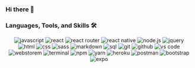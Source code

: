 ### Hi there 👋

### Languages, Tools, and Skills 🛠
<div align="center">
  <!-- <img src="https://img.shields.io/badge/TypeScript-3178C6?style=for-the-badge&logo=typescript&logoColor=white" alt="typescript" /> -->
  <img src="https://img.shields.io/badge/JavaScript-F7DF1E?style=for-the-badge&logo=javascript&logoColor=black" alt="javascript" />
  <img src="https://img.shields.io/badge/React-61DAFB?style=for-the-badge&logo=react&logoColor=black" alt="react" />
  <img src="https://img.shields.io/badge/React_Router-CA4245?style=for-the-badge&logo=react-router&logoColor=white" alt="react router" />
  <img src="https://img.shields.io/badge/react_native-%2320232a.svg?style=for-the-badge&logo=react&logoColor=%2361DAFB" alt="react native" />  
  <!-- <img src="https://img.shields.io/badge/Redux-764ABC?style=for-the-badge&logo=redux&logoColor=white" alt="redux" /> -->
  <img src="https://img.shields.io/badge/node.js-339933?style=for-the-badge&logo=node-dot-js&logoColor=white" alt="node.js" />
  <img src="https://img.shields.io/badge/jQuery-0769AD?style=for-the-badge&logo=jquery&logoColor=white" alt="jquery" />
  <!-- <img src="https://img.shields.io/badge/python-3776AB?style=for-the-badge&logo=python&logoColor=white" alt="python" /> -->
  <img src="https://img.shields.io/badge/HTML-E34F26?style=for-the-badge&logo=html5&logoColor=white" alt="html" />
  <img src="https://img.shields.io/badge/css-1572B6?style=for-the-badge&logo=css3&logoColor=white" alt="css" />
  <img src="https://img.shields.io/badge/SASS-hotpink.svg?style=for-the-badge&logo=SASS&logoColor=white" alt="sass" />
  
  
  <img src="https://img.shields.io/badge/Markdown-000000?style=for-the-badge&logo=markdown&logoColor=white" alt="markdown" />
  <img src="https://img.shields.io/badge/SQL-407AFC?style=for-the-badge&logo=icloud&logoColor=white" alt="sql" />
  <img src="https://img.shields.io/badge/Git-F05032?style=for-the-badge&logo=git&logoColor=white" alt="git" />
  <img src="https://img.shields.io/badge/GitHub-100000?style=for-the-badge&logo=github&logoColor=white" alt="github" />
  <img src="https://img.shields.io/badge/vs%20code-007ACC?style=for-the-badge&logo=visual%20studio%20code&logoColor=white" alt="vs code" />
  <img src="https://img.shields.io/badge/webstorm-143?style=for-the-badge&logo=webstorm&logoColor=white&color=black" alt="webstorem" />
  <img src="https://img.shields.io/badge/terminal%20commands-black?style=for-the-badge&logo=windows%20terminal&logoColor=white" alt="terminal" />
  <img src="https://img.shields.io/badge/npm-CB3837?style=for-the-badge&logo=npm&logoColor=white" alt="npm" />
  <img src="https://img.shields.io/badge/yarn-%232C8EBB.svg?style=for-the-badge&logo=yarn&logoColor=white" alt="yarn" />
  
  <!-- <img src="https://img.shields.io/badge/aws-232F3E?style=for-the-badge&logo=amazonaws&logoColor=white" alt="aws" /> -->
  <!-- <img src="https://img.shields.io/badge/Netlify-00C7B7?style=for-the-badge&logo=netlify&logoColor=white" alt="netlify" /> -->
  <img src="https://img.shields.io/badge/Heroku-430098?style=for-the-badge&logo=heroku&logoColor=white" alt="heroku" />
  <img src="https://img.shields.io/badge/postman-FF6C37?style=for-the-badge&logo=postman&logoColor=white" alt="postman" />
  <img src="https://img.shields.io/badge/bootstrap-7952B3?style=for-the-badge&logo=bootstrap&logoColor=white" alt="bootstrap" />
  <img src="https://img.shields.io/badge/expo-1C1E24?style=for-the-badge&logo=expo&logoColor=#D04A37" alt="expo" />
  
  <!-- <img src="https://img.shields.io/badge/material--ui-0081CB?style=for-the-badge&logo=material-ui&logoColor=white" alt="material ui" /> -->
  <!-- <img src="https://img.shields.io/badge/semantic%20ui-35BDB2?style=for-the-badge&logo=semantic%20ui%20react&logoColor=white" alt="semantic ui" /> -->
  <!-- <img src="https://img.shields.io/badge/jira-0052CC?style=for-the-badge&logo=jira&logoColor=white" alt="jira" /> -->
  <!-- <img src="https://img.shields.io/badge/figma-F24E1E?style=for-the-badge&logo=figma&logoColor=white" alt="figma" /> -->
  <!-- <img src="https://img.shields.io/badge/wordpress-21759b?style=for-the-badge&logo=wordpress&logoColor=white" alt="wordpress" /> -->
</div>

<!--
**thisiswhale/thisiswhale** is a ✨ _special_ ✨ repository because its `README.md` (this file) appears on your GitHub profile.

Here are some ideas to get you started:

- 🔭 I’m currently working on ...
- 🌱 I’m currently learning ...
- 👯 I’m looking to collaborate on ...
- 🤔 I’m looking for help with ...
- 💬 Ask me about ...
- 📫 How to reach me: ...
- 😄 Pronouns: ...
- ⚡ Fun fact: ...
-->
